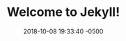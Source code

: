 ---
layout: post
title:  "Welcome to Jekyll!"
date:   2018-10-08 19:33:40 -0500
categories: jekyll update
---